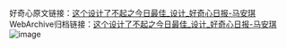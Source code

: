 好奇心原文链接：[这个设计了不起之今日最佳_设计_好奇心日报-马安琪](https://www.qdaily.com/articles/8379.html)
WebArchive归档链接：[这个设计了不起之今日最佳_设计_好奇心日报-马安琪](http://web.archive.org/web/20190623152722/https://www.qdaily.com/articles/8379.html)
![image](http://ww3.sinaimg.cn/large/007d5XDply1g3vd0kelkej30u0cjm1kx)